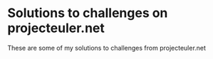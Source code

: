 # Solutions to challenges on projecteuler.net
These are some of my solutions to challenges from projecteuler.net

